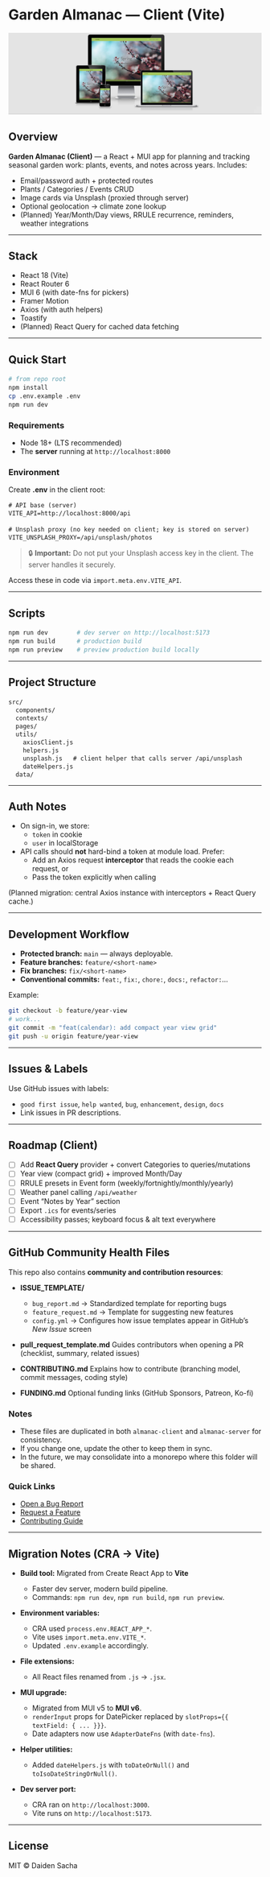 # Garden Almanac — Client (Vite)

![](/src/images/mockup3.jpg)

## Overview

**Garden Almanac (Client)** — a React + MUI app for planning and tracking seasonal garden work: plants, events, and notes across years. Includes:

- Email/password auth + protected routes
- Plants / Categories / Events CRUD
- Image cards via Unsplash (proxied through server)
- Optional geolocation → climate zone lookup
- (Planned) Year/Month/Day views, RRULE recurrence, reminders, weather integrations

---

## Stack

- React 18 (Vite)
- React Router 6
- MUI 6 (with date-fns for pickers)
- Framer Motion
- Axios (with auth helpers)
- Toastify
- (Planned) React Query for cached data fetching

---

## Quick Start

```bash
# from repo root
npm install
cp .env.example .env
npm run dev
```

### Requirements

- Node 18+ (LTS recommended)
- The **server** running at `http://localhost:8000`

### Environment

Create **.env** in the client root:

```env
# API base (server)
VITE_API=http://localhost:8000/api

# Unsplash proxy (no key needed on client; key is stored on server)
VITE_UNSPLASH_PROXY=/api/unsplash/photos
```

> 🔒 **Important:** Do not put your Unsplash access key in the client. The server handles it securely.

Access these in code via `import.meta.env.VITE_API`.

---

## Scripts

```bash
npm run dev        # dev server on http://localhost:5173
npm run build      # production build
npm run preview    # preview production build locally
```

---

## Project Structure

```
src/
  components/
  contexts/
  pages/
  utils/
    axiosClient.js
    helpers.js
    unsplash.js   # client helper that calls server /api/unsplash
    dateHelpers.js
  data/
```

---

## Auth Notes

- On sign-in, we store:
  - `token` in cookie
  - `user` in localStorage
- API calls should **not** hard-bind a token at module load. Prefer:
  - Add an Axios request **interceptor** that reads the cookie each request, or
  - Pass the token explicitly when calling

(Planned migration: central Axios instance with interceptors + React Query cache.)

---

## Development Workflow

- **Protected branch:** `main` — always deployable.
- **Feature branches:** `feature/<short-name>`
- **Fix branches:** `fix/<short-name>`
- **Conventional commits:** `feat:`, `fix:`, `chore:`, `docs:`, `refactor:`…

Example:

```bash
git checkout -b feature/year-view
# work...
git commit -m "feat(calendar): add compact year view grid"
git push -u origin feature/year-view
```

---

## Issues & Labels

Use GitHub issues with labels:

- `good first issue`, `help wanted`, `bug`, `enhancement`, `design`, `docs`
- Link issues in PR descriptions.

---

## Roadmap (Client)

- [ ] Add **React Query** provider + convert Categories to queries/mutations
- [ ] Year view (compact grid) + improved Month/Day
- [ ] RRULE presets in Event form (weekly/fortnightly/monthly/yearly)
- [ ] Weather panel calling `/api/weather`
- [ ] Event “Notes by Year” section
- [ ] Export `.ics` for events/series
- [ ] Accessibility passes; keyboard focus & alt text everywhere

---

## GitHub Community Health Files

This repo also contains **community and contribution resources**:

- **ISSUE_TEMPLATE/**

  - `bug_report.md` → Standardized template for reporting bugs
  - `feature_request.md` → Template for suggesting new features
  - `config.yml` → Configures how issue templates appear in GitHub’s _New Issue_ screen

- **pull_request_template.md**
  Guides contributors when opening a PR (checklist, summary, related issues)

- **CONTRIBUTING.md**
  Explains how to contribute (branching model, commit messages, coding style)

- **FUNDING.md**
  Optional funding links (GitHub Sponsors, Patreon, Ko-fi)

### Notes

- These files are duplicated in both `almanac-client` and `almanac-server` for consistency.
- If you change one, update the other to keep them in sync.
- In the future, we may consolidate into a monorepo where this folder will be shared.

### Quick Links

- [Open a Bug Report](../../issues/new?template=bug_report.md)
- [Request a Feature](../../issues/new?template=feature_request.md)
- [Contributing Guide](../CONTRIBUTING.md)

---

## Migration Notes (CRA → Vite)

- **Build tool:** Migrated from Create React App to **Vite**

  - Faster dev server, modern build pipeline.
  - Commands: `npm run dev`, `npm run build`, `npm run preview`.

- **Environment variables:**

  - CRA used `process.env.REACT_APP_*`.
  - Vite uses `import.meta.env.VITE_*`.
  - Updated `.env.example` accordingly.

- **File extensions:**

  - All React files renamed from `.js` → `.jsx`.

- **MUI upgrade:**

  - Migrated from MUI v5 to **MUI v6**.
  - `renderInput` props for DatePicker replaced by `slotProps={{ textField: { ... }}}`.
  - Date adapters now use `AdapterDateFns` (with `date-fns`).

- **Helper utilities:**

  - Added `dateHelpers.js` with `toDateOrNull()` and `toIsoDateStringOrNull()`.

- **Dev server port:**
  - CRA ran on `http://localhost:3000`.
  - Vite runs on `http://localhost:5173`.

---

## License

MIT © Daiden Sacha
